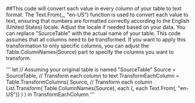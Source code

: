 ##This code will convert each value in every column of your table to text format. The Text.From(_, "en-US") function is used to convert each value to text, ensuring that numbers are formatted correctly according to the English (United States) locale. Adjust the locale if needed based on your data. You can replace "SourceTable" with the actual name of your table. This code assumes that all columns need to be transformed. If you want to apply this transformation to only specific columns, you can adjust the Table.ColumnNames(Source) part to specify the columns you want to transform.

''' let // Assuming your original table is named "SourceTable" Source = SourceTable, // Transform each column to text TransformEachColumn = Table.TransformColumns( Source, // Transform each column List.Transform( Table.ColumnNames(Source), each {, each Text.From(, "en-US")} ) ) in TransformEachColumn '''
